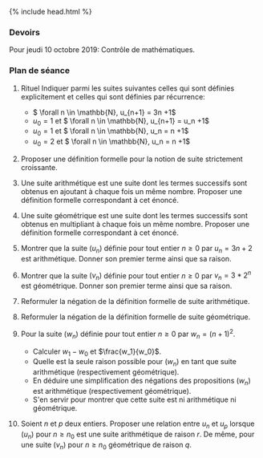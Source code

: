 {% include head.html %}

### Devoirs

Pour jeudi 10 octobre 2019: Contrôle de mathématiques.

### Plan de séance

1. Rituel Indiquer parmi les suites suivantes celles qui sont définies explicitement et celles qui sont définies par récurrence:
    * $ \forall n \in \mathbb{N}, u_{n+1} = 3n +1$
    * $u_0 = 1$ et $ \forall n \in \mathbb{N}, u_{n+1} = u_n +1$
    * $u_0 = 1$ et $ \forall n \in \mathbb{N}, u_n = n +1$
    * $u_0 = 2$ et $ \forall n \in \mathbb{N}, u_n = n +1$
        
1. Proposer une définition formelle pour la notion de suite strictement croissante.

1. Une suite arithmétique est une suite dont les termes successifs sont obtenus en ajoutant à chaque fois un même nombre. Proposer une définition formelle correspondant à cet énoncé.

1. Une suite géométrique est une suite dont les termes successifs sont obtenus en multipliant à chaque fois un même nombre. Proposer une définition formelle correspondant à cet énoncé.

1. Montrer que la suite $(u_n)$ définie pour tout entier $n \geq 0$ par $u_n=3n+2$ est arithmétique. Donner son premier terme ainsi que sa raison.

1. Montrer que la suite $(v_n)$ définie pour tout entier $n \geq 0$ par $v_n=3*2^n$ est géométrique. Donner son premier terme ainsi que sa raison.

1. Reformuler la négation de la définition formelle de suite arithmétique.

1. Reformuler la négation de la définition formelle de suite géométrique.

1. Pour la suite $(w_n)$ définie pour tout entier $n \geq 0$ par $w_n=(n+1)^2$. 
   * Calculer $w_1-w_0$ et $\frac{w_1}{w_0}$.
   * Quelle est la seule raison possible pour $(w_n)$ en tant que suite arithmétique (respectivement géométrique).
   * En déduire une simplification des négations des propositions $(w_n)$ est arithmétique (respectivement géométrique).
   * S'en servir pour montrer que cette suite est ni arithmétique ni géométrique.

1. Soient $n$ et $p$ deux entiers. Proposer une relation entre $u_n$ et $u_p$ lorsque $(u_n)$ pour $n \geq n_0$ est une suite arithmétique de raison $r$. De même, pour une suite $(v_n)$ pour ${n \geq n_0}$ géométrique de raison $q$.
